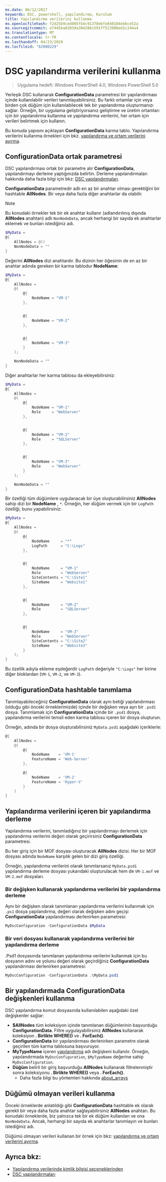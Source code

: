 ```yaml
---
ms.date: 06/12/2017
keywords: DSC, powershell, yapılandırma, Kurulum
title: Yapılandırma verilerini kullanma
ms.openlocfilehash: f2d25b9ced805fb4c91378ebfe840104eb6ce52a
ms.sourcegitcommit: e7445ba8203da304286c591ff513900ad1c244a4
ms.translationtype: MT
ms.contentlocale: tr-TR
ms.lasthandoff: 04/23/2019
ms.locfileid: "62080229"
---
```

# <a name="using-configuration-data-in-dsc"></a>DSC yapılandırma verilerini kullanma

> Uygulama hedefi: Windows PowerShell 4.0, Windows PowerShell 5.0

Yerleşik DSC kullanarak **ConfigurationData** parametresi bir yapılandırması içinde kullanılabilir verileri tanımlayabilirsiniz.
Bu farklı ortamlar için veya birden çok düğüm için kullanılabilecek tek bir yapılandırma oluşturmanızı sağlar.
Örneğin, bir uygulama geliştiriyorsanız geliştirme ve üretim ortamları için bir yapılandırma kullanma ve yapılandırma verilerini, her ortam için verileri belirtmek için kullanın.

Bu konuda yapısını açıklayan **ConfigurationData** karma tablo.
Yapılandırma verilerini kullanma örnekleri için bkz. [yapılandırma ve ortam verilerini ayırma](separatingEnvData.md).

## <a name="the-configurationdata-common-parameter"></a>ConfigurationData ortak parametresi

DSC yapılandırması ortak bir parametre alır **ConfigurationData**, yapılandırmayı derleme yaptığınızda belirtin.
Derleme yapılandırmaları hakkında daha fazla bilgi için bkz: [DSC yapılandırmaları](configurations.md).

**ConfigurationData** parametredir adlı en az bir anahtar olması gerektiğini bir hashtable **AllNodes**.
Bir veya daha fazla diğer anahtarlar da olabilir.

> [!NOTE]
> Bu konudaki örnekler tek bir ek anahtar kullanır (adlandırılmış dışında **AllNodes** anahtarı) adlı `NonNodeData`, ancak herhangi bir sayıda ek anahtarlar eklemek ve bunları istediğiniz adı.

```powershell
$MyData =
@{
    AllNodes = @()
    NonNodeData = ""
}
```

Değerini **AllNodes** dizi anahtardır. Bu dizinin her öğesinin de en az bir anahtar adında gereken bir karma tablodur **NodeName**:

```powershell
$MyData =
@{
    AllNodes =
    @(
        @{
            NodeName = "VM-1"
        },


        @{
            NodeName = "VM-2"
        },


        @{
            NodeName = "VM-3"
        }
    );

    NonNodeData = ""
}
```

Diğer anahtarlar her karma tablosu da ekleyebilirsiniz:

```powershell
$MyData =
@{
    AllNodes =
    @(
        @{
            NodeName = "VM-1"
            Role     = "WebServer"
        },


        @{
            NodeName = "VM-2"
            Role     = "SQLServer"
        },


        @{
            NodeName = "VM-3"
            Role     = "WebServer"
        }
    );

    NonNodeData = ""
}
```

Bir özelliği tüm düğümlere uygulanacak bir üye oluşturabilirsiniz **AllNodes** sahip dizi bir **NodeName** , `*`.
Örneğin, her düğüm vermek için bir `LogPath` özelliği, bunu yapabilirsiniz:

```powershell
$MyData =
@{
    AllNodes =
    @(
        @{
            NodeName     = "*"
            LogPath      = "C:\Logs"
        },


        @{
            NodeName     = "VM-1"
            Role         = "WebServer"
            SiteContents = "C:\Site1"
            SiteName     = "Website1"
        },


        @{
            NodeName     = "VM-2"
            Role         = "SQLServer"
        },


        @{
            NodeName     = "VM-3"
            Role         = "WebServer"
            SiteContents = "C:\Site2"
            SiteName     = "Website3"
        }
    );
}
```

Bu özellik adıyla ekleme eşdeğerdir `LogPath` değeriyle `"C:\Logs"` her birine diğer bloklardan (`VM-1`, `VM-2`, ve `VM-3`).

## <a name="defining-the-configurationdata-hashtable"></a>ConfigurationData hashtable tanımlama

Tanımlayabileceğiniz **ConfigurationData** olarak aynı betiği yapılandırması (olduğu gibi önceki örneklerimizde) içinde bir değişken veya ayrı bir `.psd1` dosya.
Tanımlamak için **ConfigurationData** içinde bir `.psd1` dosya, yapılandırma verilerini temsil eden karma tablosu içeren bir dosya oluşturun.

Örneğin, adında bir dosya oluşturabilirsiniz `MyData.psd1` aşağıdaki içeriklerle:

```powershell
@{
    AllNodes =
    @(
        @{
            NodeName    = 'VM-1'
            FeatureName = 'Web-Server'
        },

        @{
            NodeName    = 'VM-2'
            FeatureName = 'Hyper-V'
        }
    )
}
```

## <a name="compiling-a-configuration-with-configuration-data"></a>Yapılandırma verilerini içeren bir yapılandırma derleme

Yapılandırma verilerini, tanımladığınız bir yapılandırmayı derlemek için yapılandırma verilerini değeri olarak geçirirsiniz **ConfigurationData** parametresi.

Bu her giriş için bir MOF dosyası oluşturacak **AllNodes** dizisi.
Her bir MOF dosyası adında `NodeName` karşılık gelen bir dizi giriş özelliği.

Örneğin, yapılandırma verilerini olarak tanımlarsanız `MyData.psd1` yapılandırma derleme dosyası yukarıdaki oluşturulacak hem de `VM-1.mof` ve `VM-2.mof` dosyaları.

### <a name="compiling-a-configuration-with-configuration-data-using-a-variable"></a>Bir değişken kullanarak yapılandırma verilerini bir yapılandırma derleme

Aynı bir değişken olarak tanımlanan yapılandırma verilerini kullanmak için `.ps1` dosya yapılandırma, değeri olarak değişken adını geçişi **ConfigurationData** yapılandırması derlenirken parametresi:

```powershell
MyDscConfiguration -ConfigurationData $MyData
```

### <a name="compiling-a-configuration-with-configuration-data-using-a-data-file"></a>Bir veri dosyası kullanarak yapılandırma verilerini bir yapılandırma derleme

.Psd1 dosyasında tanımlanan yapılandırma verilerini kullanmak için bu dosyanın adını ve yolunu değeri olarak geçirdiğiniz **ConfigurationData** yapılandırması derlenirken parametresi:

```powershell
MyDscConfiguration -ConfigurationData .\MyData.psd1
```

## <a name="using-configurationdata-variables-in-a-configuration"></a>Bir yapılandırmada ConfigurationData değişkenleri kullanma

DSC yapılandırma komut dosyasında kullanılabilen aşağıdaki özel değişkenler sağlar:

- **$AllNodes** tüm koleksiyon içinde tanımlanan düğümlerinin başvurduğu **ConfigurationData**. Filtre uygulayabilirsiniz **AllNodes** kullanarak koleksiyon **. Birlikte WHERE()** ve **. ForEach()**.
- **ConfigurationData** bir yapılandırması derlenirken parametre olarak geçirilen tüm karma tablosuna başvuruyor.
- **MyTypeName** içeren [yapılandırma](configurations.md) adı değişkeni kullanılır. Örneğin, yapılandırmada `MyDscConfiguration`, `$MyTypeName` değerine sahip `MyDscConfiguration`.
- **Düğüm** belirli bir giriş başvurduğu **AllNodes** kullanarak filtrelenmiştir sonra koleksiyonu **. Birlikte WHERE()** veya **. ForEach()**.
  - Daha fazla bilgi bu yöntemleri hakkında [about_arrays](/powershell/reference/3.0/Microsoft.PowerShell.Core/About/about_Arrays.md)

## <a name="using-non-node-data"></a>Düğümü olmayan verileri kullanma

Önceki örneklerde anlatıldığı gibi **ConfigurationData** hashtable ek olarak gerekli bir veya daha fazla anahtar sağlayabilirsiniz **AllNodes** anahtarı.
Bu konudaki örneklerde, biz yalnızca tek bir ek düğüm kullanılan ve ona `NonNodeData`.
Ancak, herhangi bir sayıda ek anahtarlar tanımlayın ve bunları istediğiniz adı.

Düğümü olmayan verileri kullanan bir örnek için bkz: [yapılandırma ve ortam verilerini ayırma](separatingEnvData.md).

## <a name="see-also"></a>Ayrıca bkz:

- [Yapılandırma verilerinde kimlik bilgisi seçeneklerinden](configDataCredentials.md)
- [DSC yapılandırmaları](configurations.md)